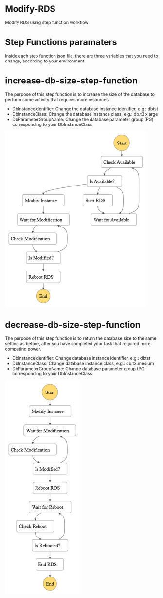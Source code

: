 # Modify-RDS
Modify RDS using step function workflow

# Step Functions paramaters
Inside each step function json file, there are three variables that you need to change, according to your environment

# increase-db-size-step-function

The purpose of this step function is to increase the size of the database to perform some activity that requires more resources.
* DbInstanceIdentifier: Change the database instance identifier, e.g.: dbtst
* DbInstanceClass: Change the database instance class, e.g.: db.t3.xlarge
* DbParameterGroupName: Change the database parameter group (PG) corresponding to your DbInstanceClass

![alt text](stepfunctions_graph_increase.png)

# decrease-db-size-step-function

The purpose of this step function is to return the database size to the same setting as before, after you have completed your task that required more computing power.
* DbInstanceIdentifier: Change database instance identifier, e.g.: dbtst
* DbInstanceClass: Change database instance class, e.g.: db.t3.medium
* DbParameterGroupName: Change database parameter group (PG) corresponding to your DbInstanceClass

![alt text](stepfunctions_graph_decrease.png)